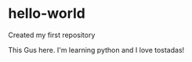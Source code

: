 # hello-world
Created my first repository 

This Gus here.  I'm learning python and I love tostadas!
